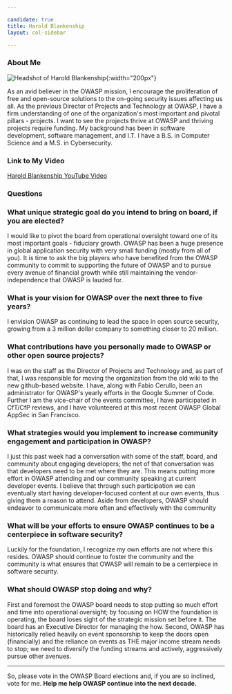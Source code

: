 ```yaml
---

candidate: true
title: Harold Blankenship 
layout: col-sidebar

---
```


### About Me

![Headshot of Harold Blankenship](/www-board-candidates/assets/images/harold_blankenship.jpg){:width="200px"}

As an avid believer in the OWASP mission, I encourage the proliferation of free and open-source solutions to the on-going security issues affecting us all. As the previous Director of Projects and Technology at OWASP, I have a firm understanding of one of the organization's most important and pivotal pillars - projects. I want to see the projects thrive at OWASP and thriving projects require funding. My background has been in software development, software management, and I.T. I have a B.S. in Computer Science and a M.S. in Cybersecurity.

### Link to My Video

[Harold Blankenship YouTube Video](https://youtu.be/-jcMxMzl8QE)

### Questions

### What unique strategic goal do you intend to bring on board, if you are elected? ###

I would like to pivot the board from operational oversight toward one of its most important goals - fiduciary growth. OWASP has been a huge presence in global application security with very small funding (mostly from all of you). It is time to ask the big players who have benefited from the OWASP community to commit to supporting the future of OWASP and to pursue every avenue of financial growth while still maintaining the vendor-independence that OWASP is lauded for. 

### What is your vision for OWASP over the next three to five years? ###

I envision OWASP as continuing to lead the space in open source security, growing from a 3 million dollar company to something closer to 20 million.

### What contributions have you personally made to OWASP or other open source projects? ###

I was on the staff as the Director of Projects and Technology and, as part of that, I was responsible for moving the organization from the old wiki to the new github-based website. I have, along with Fabio Cerullo, been an administrator for OWASP's yearly efforts in the Google Summer of Code. Further I am the vice-chair of the events committee, I have participated in CfT/CfP reviews, and I have volunteered at this most recent OWASP Global AppSec in San Francisco.

### What strategies would you implement to increase community engagement and participation in OWASP? ###

I just this past week had a conversation with some of the staff, board, and community about engaging developers; the net of that conversation was that developers need to be met where they are. This means putting more effort in OWASP attending and our community speaking at current developer events. I believe that through such participation we can eventually start having developer-focused content at our own events, thus giving them a reason to attend. Aside from developers, OWASP should endeavor to communicate more often and effectively with the community

### What will be your efforts to ensure OWASP continues to be a centerpiece in software security? ###

Luckily for the foundation, I recognize my own efforts are not where this resides. OWASP should continue to foster the community and the community is what ensures that OWASP will remain to be a centerpiece in software security.

### What should OWASP stop doing and why? ###

First and foremost the OWASP board needs to stop putting so much effort and time into operational oversight; by focusing on HOW the foundation is operating, the board loses sight of the strategic mission set before it. The board has an Executive Director for managing the how. Second, OWASP has historically relied heavily on event sponsorship to keep the doors open (financially) and the reliance on events as THE major income stream needs to stop; we need to diversify the funding streams and actively, aggressively pursue other avenues.


---
So, please vote in the OWASP Board elections and, if you are so inclined, vote for me. **Help me help OWASP continue into the next decade.**
